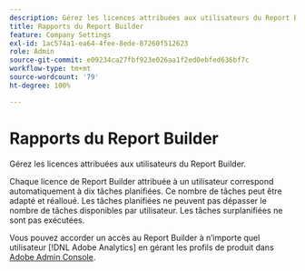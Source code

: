 ```yaml
---
description: Gérez les licences attribuées aux utilisateurs du Report Builder.
title: Rapports du Report Builder
feature: Company Settings
exl-id: 1ac574a1-ea64-4fee-8ede-87260f512623
role: Admin
source-git-commit: e09234ca27fbf923e026aa1f2ed0ebfed636bf7c
workflow-type: tm+mt
source-wordcount: '79'
ht-degree: 100%

---
```


# Rapports du Report Builder

Gérez les licences attribuées aux utilisateurs du Report Builder.

Chaque licence de Report Builder attribuée à un utilisateur correspond automatiquement à dix tâches planifiées. Ce nombre de tâches peut être adapté et réalloué. Les tâches planifiées ne peuvent pas dépasser le nombre de tâches disponibles par utilisateur. Les tâches surplanifiées ne sont pas exécutées.

Vous pouvez accorder un accès au Report Builder à n’importe quel utilisateur [!DNL Adobe Analytics] en gérant les profils de produit dans [Adobe Admin Console](/help/admin/admin-console/home.md).

